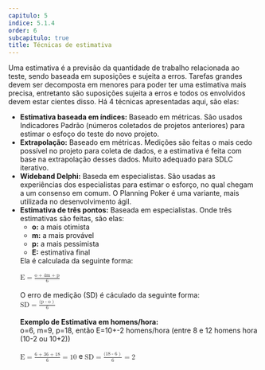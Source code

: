 ```yaml
---
capitulo: 5
indice: 5.1.4
order: 6
subcapitulo: true
title: Técnicas de estimativa
---
```


<p>
  Uma estimativa é a previsão da quantidade de trabalho relacionada ao teste, sendo baseada em suposições e sujeita a erros. Tarefas grandes devem ser decomposta em menores para poder ter uma estimativa mais precisa, entretanto são suposições sujeita a erros e todos os envolvidos devem estar cientes disso. Há 4 técnicas apresentadas aqui, são elas: 
</p>

<ul>
  <li><b>Estimativa baseada em índices: </b> Baseado em métricas. São usados Indicadores Padrão (números coletados de projetos anteriores) para estimar o esfoço do teste do novo projeto. </li>
  <li><b>Extrapolação:</b> Baseado em métricas. Medições são feitas o mais cedo possível no projeto para coleta de dados, e a estimativa é feita com base na extrapolação desses dados. Muito adequado para SDLC iterativo. </li>
  <li><b>Wideband Delphi:</b> Baseda em especialistas. São usadas as experiências dos especialistas para estimar o esforço, no qual chegam a um consenso em comum. O Planning Poker é uma variante, mais utilizada no desenvolvimento ágil.</li>
  <li><b>Estimativa de três pontos:</b> Baseada em especialistas. Onde três estimativas são feitas, são elas: 
    <ul>
      <li><b>o:</b> a mais otimista</li>
      <li><b>m:</b> a mais provável</li>
      <li><b>p:</b> a mais pessimista</li>
      <li><b>E:</b> estimativa final</li>
    </ul>
    Ela é calculada da seguinte forma: 
    <br>
    <br>
    <div class="text-center" >
      <math>
        <mn> E </mn>
        <mo> = </mo> 
        <mfrac>
            <mrow>
                <mn> o </mn>
                <mo> + </mo>
                <mn> 4m </mn>
                <mo> + </mo> 
                <mn> p </mn>
            </mrow>
            <mn>6</mn>
        </mfrac>
      </math>
    </div>
    <br>
    O erro de medição (SD) é cáculado da seguinte forma:
    <br>
    <div class="text-center" >
      <math>
        <mn> SD </mn>
        <mo> = </mo>
        <mfrac>
            <mrow>
                <mn> ( </mn>
                <mn> p </mn>
                <mo> - </mo>
                <mn> o </mn>
                <mo> ) </mo>
            </mrow>
            <mn>6</mn>
        </mfrac>
      </math>
    </div>
    <br>
    <b>Exemplo de Estimativa em homens/hora:</b> 
    <br>
      o=6, m=9, p=18, então E=10+-2 homens/hora (entre 8 e 12 homens hora (10-2 ou 10+2))
    <br>
    <br>
    <div class="text-center" >
      <math>
        <mn> E </mn>
        <mo> = </mo> 
        <mfrac>
            <mrow>
                <mn> 6 </mn>
                <mo> + </mo>
                <mn> 36 </mn>
                <mo> + </mo> 
                <mn> 18 </mn>
            </mrow>
            <mn>6</mn>
        </mfrac>
        <mo> = </mo> 
        <mn> 10 </mn>
      </math>
      e 
      <math>
        <mn> SD </mn>
        <mo> = </mo>
        <mfrac>
            <mrow>
                <mn> ( </mn>
                <mn> 18 </mn>
                <mo> - </mo>
                <mn> 6 </mn>
                <mo> ) </mo>
            </mrow>
            <mn>6</mn>
        </mfrac>
        <mo> = </mo> 
        <mn> 2 </mn>
      </math>
    </div>

  </li>
</ul>
